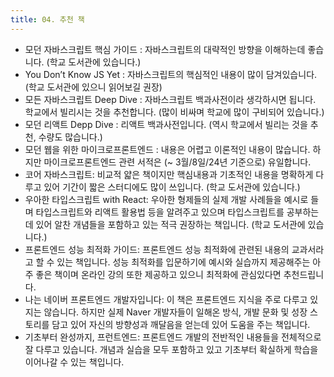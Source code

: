 ```yaml
---
title: 04. 추천 책
---
```


- 모던 자바스크립트 핵심 가이드 : 자바스크립트의 대략적인 방향을 이해하는데 좋습니다. (학교 도서관에 있습니다.)
- You Don’t Know JS Yet : 자바스크립트의 핵심적인 내용이 많이 담겨있습니다. (학교 도서관에 있으니 읽어보길 권장)
- 모든 자바스크립트 Deep Dive : 자바스크립트 백과사전이라 생각하시면 됩니다. 학교에서 빌리시는 것을 추천합니다. (많이 비싸며 학교에 많이 구비되어 있습니다.)
- 모던 리액트 Depp Dive : 리액트 백과사전입니다. (역시 학교에서 빌리는 것을 추천, 수량도 많습니다.)
- 모던 웹을 위한 마이크로프론트엔드 : 내용은 어렵고 이론적인 내용이 많습니다. 하지만 마이크로프론트엔드 관련 서적은 (~ 3월/8일/24년 기준으로) 유일합니다.
- 코어 자바스크립트: 비교적 얇은 책이지만 핵심내용과 기초적인 내용을 명확하게 다루고 있어 기간이 짧은 스터디에도 많이 쓰입니다. (학교 도서관에 있습니다.)
- 우아한 타입스크립트 with React: 우아한 형제들의 실제 개발 사례들을 예시로 들며 타입스크립트와 리액트 활용법 등을 알려주고 있으며 타입스크립트를 공부하는데 있어 알찬 개념들을 포함하고 있는 적극 권장하는 책입니다. (학교 도서관에 있습니다.)
- 프론트엔드 성능 최적화 가이드: 프론트엔드 성능 최적화에 관련된 내용의 교과서라고 할 수 있는 책입니다. 성능 최적화를 입문하기에 예시와 실습까지 제공해주는 아주 좋은 책이며 온라인 강의 또한 제공하고 있으니 최적화에 관심있다면 추천드립니다.
- 나는 네이버 프론트엔드 개발자입니다: 이 책은 프론트엔드 지식을 주로 다루고 있지는 않습니다. 하지만 실제 Naver 개발자들이 일해온 방식, 개발 문화 및 성장 스토리를 담고 있어 자신의 방향성과 깨달음을 얻는데 있어 도움을 주는 책입니다.
- 기초부터 완성까지, 프런트엔드: 프론트엔드 개발의 전반적인 내용들을 전체적으로 잘 다루고 있습니다. 개념과 실습을 모두 포함하고 있고 기초부터 확실하게 학습을 이어나갈 수 있는 책입니다.